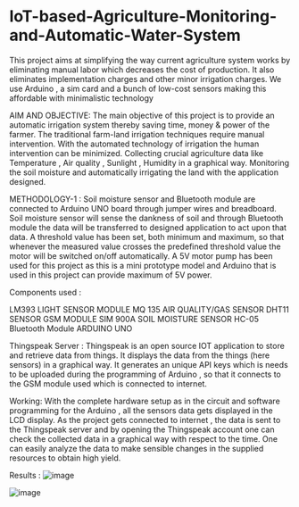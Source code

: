 # IoT-based-Agriculture-Monitoring-and-Automatic-Water-System

This project aims at simplifying the way current agriculture system works by eliminating manual labor which decreases the cost of production.
It also eliminates implementation charges and other minor irrigation charges.
We use Arduino , a sim card and a bunch of low-cost sensors making this affordable with minimalistic technology

AIM AND OBJECTIVE:
The main objective of this project is to provide an automatic irrigation system thereby saving time, money & power of the farmer. The traditional farm-land irrigation techniques require manual intervention. With the automated technology of irrigation the human intervention can be minimized. 
Collecting crucial agriculture data like Temperature , Air quality , Sunlight , Humidity in a graphical way.
Monitoring the soil moisture and automatically irrigating the land with the application designed.

METHODOLOGY-1 :
Soil moisture sensor and Bluetooth module are connected to Arduino UNO board through jumper wires and breadboard.
Soil moisture sensor will sense the dankness of soil and through Bluetooth module the data will be transferred to designed application to act upon that data. 
A threshold value has been set, both minimum and maximum, so that whenever the measured value crosses the predefined threshold value the motor will be switched on/off automatically.
A 5V motor pump has been used for this project as this is a mini prototype model and Arduino that is used in this project can provide maximum of 5V power.

Components used :

LM393  LIGHT SENSOR MODULE
MQ 135 AIR QUALITY/GAS SENSOR
DHT11 SENSOR
GSM MODULE SIM 900A
SOIL MOISTURE SENSOR
HC-05 Bluetooth Module 
ARDUINO UNO


Thingspeak Server : 
Thingspeak is an open source IOT application to store and retrieve data from things. It displays the data from the things (here sensors) in a graphical way.
It generates an unique API keys which is needs to be uploaded during the programming of Arduino , so that it connects to the GSM module used which is connected to internet. 

Working:
With the complete hardware setup as in the circuit and software programming for the Arduino , all the sensors data gets displayed in the LCD display.
As the project gets connected to internet , the data is sent to the Thingspeak server and by opening the Thingspeak account one can check the collected data in a graphical way  with respect to the time.
One can easily analyze the data to make sensible changes in the supplied resources to obtain high yield.

Results :
![image](https://github.com/ChandraLekha559/IoT-based-Agriculture-Monitoring-and-Automatic-Water-System/assets/140607268/711c5054-165c-4328-a4fa-f87b06d1b38a)

![image](https://github.com/ChandraLekha559/IoT-based-Agriculture-Monitoring-and-Automatic-Water-System/assets/140607268/8ef7a5b3-dd62-4ee9-98ca-a50f1e01ab17)

